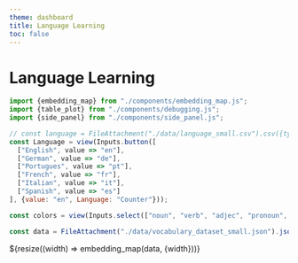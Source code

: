 ```yaml
---
theme: dashboard
title: Language Learning
toc: false
---
```


# Language Learning

<!-- Plot of Word Embedding -->

```js
import {embedding_map} from "./components/embedding_map.js";
import {table_plot} from "./components/debugging.js";
import {side_panel} from "./components/side_panel.js";

// const language = FileAttachment("./data/language_small.csv").csv({typed: true});
const Language = view(Inputs.button([
  ["English", value => "en"],
  ["German", value => "de"],
  ["Portugues", value => "pt"],
  ["French", value => "fr"],
  ["Italian", value => "it"],  
  ["Spanish", value => "es"]
], {value: "en", Language: "Counter"}));

const colors = view(Inputs.select(["noun", "verb", "adjec", "pronoun", "article", "black", "blanchedalmond", "blue", "blueviolet"], {multiple: 4, label: "Filter tags"}));
```

<!-- Load and transform the data -->

```js
const data = FileAttachment("./data/vocabulary_dataset_small.json").json();
```

<div class="grid grid-cols-3">
  <div class="card grid-colspan-2" id="plotly-chart">
    ${resize((width) => embedding_map(data, {width}))}
  </div>
  <div class="card" id="side-panel">
    <p></p>
  </div>
</div>
